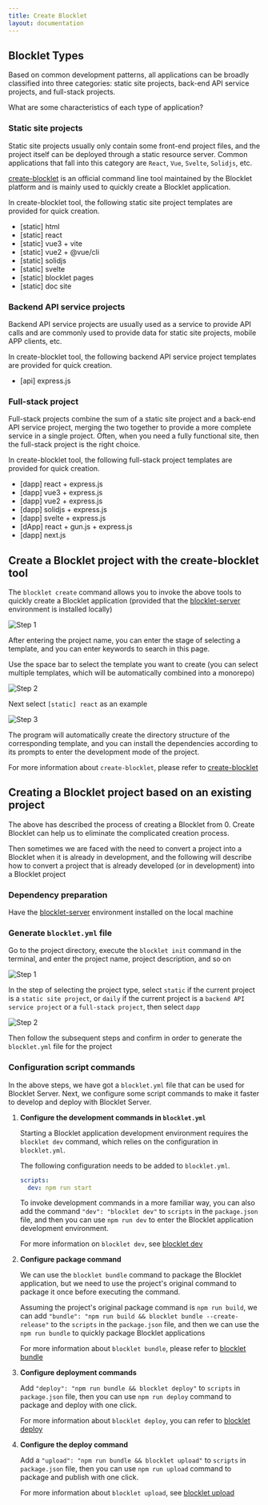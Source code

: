 ```yaml
---
title: Create Blocklet
layout: documentation
---
```


## Blocklet Types

Based on common development patterns, all applications can be broadly classified into three categories: static site projects, back-end API service projects, and full-stack projects.

What are some characteristics of each type of application?

### Static site projects

Static site projects usually only contain some front-end project files, and the project itself can be deployed through a static resource server. Common applications that fall into this category are `React`, `Vue`, `Svelte`, `Solidjs`, etc.

[create-blocklet](http://www.createblocklet.dev/) is an official command line tool maintained by the Blocklet platform and is mainly used to quickly create a Blocklet application.

In create-blocklet tool, the following static site project templates are provided for quick creation.

- [static] html
- [static] react
- [static] vue3 + vite
- [static] vue2 + @vue/cli
- [static] solidjs
- [static] svelte
- [static] blocklet pages
- [static] doc site

### Backend API service projects

Backend API service projects are usually used as a service to provide API calls and are commonly used to provide data for static site projects, mobile APP clients, etc.

In create-blocklet tool, the following backend API service project templates are provided for quick creation.

- [api] express.js

### Full-stack project

Full-stack projects combine the sum of a static site project and a back-end API service project, merging the two together to provide a more complete service in a single project. Often, when you need a fully functional site, then the full-stack project is the right choice.

In create-blocklet tool, the following full-stack project templates are provided for quick creation.

- [dapp] react + express.js
- [dapp] vue3 + express.js
- [dapp] vue2 + express.js
- [dapp] solidjs + express.js
- [dapp] svelte + express.js
- [dApp] react + gun.js + express.js
- [dapp] next.js

## Create a Blocklet project with the create-blocklet tool

The `blocklet create` command allows you to invoke the above tools to quickly create a Blocklet application (provided that the [blocklet-server](/docs/quick-start/blocklet-server) environment is installed locally)

![Step 1](./images/step-1.jpg)

After entering the project name, you can enter the stage of selecting a template, and you can enter keywords to search in this page.

Use the space bar to select the template you want to create (you can select multiple templates, which will be automatically combined into a monorepo)

![Step 2](./images/step-2.jpg)

Next select `[static] react` as an example

![Step 3](./images/step-3.jpg)

The program will automatically create the directory structure of the corresponding template, and you can install the dependencies according to its prompts to enter the development mode of the project.

For more information about `create-blocklet`, please refer to [create-blocklet](http://www.createblocklet.dev)

## Creating a Blocklet project based on an existing project

The above has described the process of creating a Blocklet from 0. Create Blocklet can help us to eliminate the complicated creation process.

Then sometimes we are faced with the need to convert a project into a Blocklet when it is already in development, and the following will describe how to convert a project that is already developed (or in development) into a Blocklet project

### Dependency preparation

Have the [blocklet-server](/docs/quick-start/blocklet-server) environment installed on the local machine

### Generate `blocklet.yml` file

Go to the project directory, execute the `blocklet init` command in the terminal, and enter the project name, project description, and so on

![Step 1](./images/add-step-1.jpg)

In the step of selecting the project type, select `static` if the current project is a `static site project`, or `daily` if the current project is a `backend API service project` or a `full-stack project`, then select `dapp`

![Step 2](./images/add-step-2.jpg)

Then follow the subsequent steps and confirm in order to generate the `blocklet.yml` file for the project

### Configuration script commands

In the above steps, we have got a `blocklet.yml` file that can be used for Blocklet Server. Next, we configure some script commands to make it faster to develop and deploy with Blocklet Server.

1. **Configure the development commands in `blocklet.yml`**

   Starting a Blocklet application development environment requires the `blocklet dev` command, which relies on the configuration in `blocklet.yml`.

   The following configuration needs to be added to `blocklet.yml`.

   ```yaml
   scripts:
     dev: npm run start
   ```

   To invoke development commands in a more familiar way, you can also add the command `"dev": "blocklet dev"` to `scripts` in the `package.json` file, and then you can use `npm run dev` to enter the Blocklet application development environment.

   For more information on `blocklet dev`, see [blocklet dev](/reference/blocklet-cli#develop)

2. **Configure package command**

   We can use the `blocklet bundle` command to package the Blocklet application, but we need to use the project's original command to package it once before executing the command.

   Assuming the project's original package command is `npm run build`, we can add `"bundle": "npm run build && blocklet bundle --create-release"` to the `scripts` in the `package.json` file, and then we can use the ` npm run bundle` to quickly package Blocklet applications

   For more information about `blocklet bundle`, please refer to [blocklet bundle](/reference/blocklet-cli#bundle)

3. **Configure deployment commands**

   Add `"deploy": "npm run bundle && blocklet deploy"` to `scripts` in `package.json` file, then you can use `npm run deploy` command to package and deploy with one click.

   For more information about `blocklet deploy`, you can refer to [blocklet deploy](/reference/blocklet-cli#deploy)

4. **Configure the deploy command**

   Add a `"upload": "npm run bundle && blocklet upload"` to `scripts` in `package.json` file, then you can use `npm run upload` command to package and publish with one click.

   For more information about `blocklet upload`, see [blocklet upload](/reference/blocklet-cli#upload)
